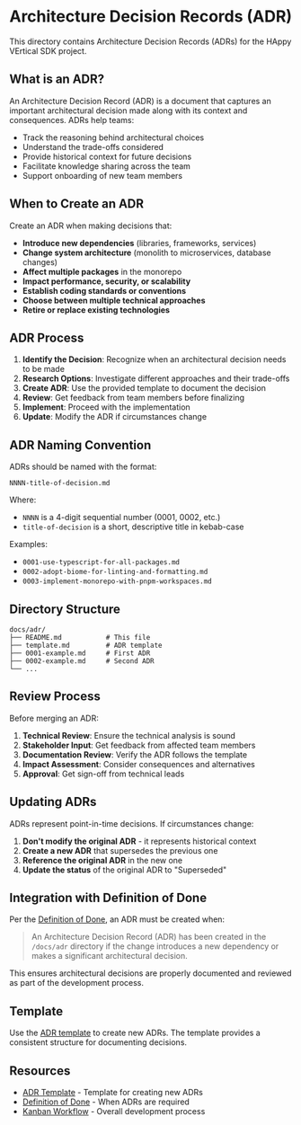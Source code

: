 # Architecture Decision Records (ADR)

This directory contains Architecture Decision Records (ADRs) for the HAppy VErtical SDK project.

## What is an ADR?

An Architecture Decision Record (ADR) is a document that captures an important architectural decision made along with its context and consequences. ADRs help teams:

- Track the reasoning behind architectural choices
- Understand the trade-offs considered
- Provide historical context for future decisions
- Facilitate knowledge sharing across the team
- Support onboarding of new team members

## When to Create an ADR

Create an ADR when making decisions that:

- **Introduce new dependencies** (libraries, frameworks, services)
- **Change system architecture** (monolith to microservices, database changes)
- **Affect multiple packages** in the monorepo
- **Impact performance, security, or scalability**
- **Establish coding standards or conventions**
- **Choose between multiple technical approaches**
- **Retire or replace existing technologies**

## ADR Process

1. **Identify the Decision**: Recognize when an architectural decision needs to be made
2. **Research Options**: Investigate different approaches and their trade-offs
3. **Create ADR**: Use the provided template to document the decision
4. **Review**: Get feedback from team members before finalizing
5. **Implement**: Proceed with the implementation
6. **Update**: Modify the ADR if circumstances change

## ADR Naming Convention

ADRs should be named with the format:
```
NNNN-title-of-decision.md
```

Where:
- `NNNN` is a 4-digit sequential number (0001, 0002, etc.)
- `title-of-decision` is a short, descriptive title in kebab-case

Examples:
- `0001-use-typescript-for-all-packages.md`
- `0002-adopt-biome-for-linting-and-formatting.md`
- `0003-implement-monorepo-with-pnpm-workspaces.md`

## Directory Structure

```
docs/adr/
├── README.md           # This file
├── template.md         # ADR template
├── 0001-example.md     # First ADR
├── 0002-example.md     # Second ADR
└── ...
```

## Review Process

Before merging an ADR:

1. **Technical Review**: Ensure the technical analysis is sound
2. **Stakeholder Input**: Get feedback from affected team members
3. **Documentation Review**: Verify the ADR follows the template
4. **Impact Assessment**: Consider consequences and alternatives
5. **Approval**: Get sign-off from technical leads

## Updating ADRs

ADRs represent point-in-time decisions. If circumstances change:

1. **Don't modify the original ADR** - it represents historical context
2. **Create a new ADR** that supersedes the previous one
3. **Reference the original ADR** in the new one
4. **Update the status** of the original ADR to "Superseded"

## Integration with Definition of Done

Per the [Definition of Done](../workflow/DEFINITION_OF_DONE.md), an ADR must be created when:

> An Architecture Decision Record (ADR) has been created in the `/docs/adr` directory if the change introduces a new dependency or makes a significant architectural decision.

This ensures architectural decisions are properly documented and reviewed as part of the development process.

## Template

Use the [ADR template](template.md) to create new ADRs. The template provides a consistent structure for documenting decisions.

## Resources

- [ADR Template](template.md) - Template for creating new ADRs
- [Definition of Done](../workflow/DEFINITION_OF_DONE.md) - When ADRs are required
- [Kanban Workflow](../workflow/KANBAN.md) - Overall development process